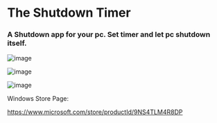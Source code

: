 # The Shutdown Timer

### A Shutdown app for your pc. Set timer and let pc shutdown itself.


![image](https://user-images.githubusercontent.com/35369764/117555037-6dc86580-b064-11eb-8acd-52bfd69c02d2.png)

![image](https://user-images.githubusercontent.com/35369764/117555055-8b95ca80-b064-11eb-95df-b8a301446479.png)

![image](https://user-images.githubusercontent.com/35369764/117555049-7caf1800-b064-11eb-9a04-4f846dde3d19.png)



Windows Store Page:

https://www.microsoft.com/store/productId/9NS4TLM4R8DP
